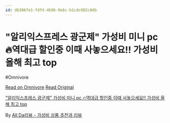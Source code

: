 ```yaml
---
id: d6306fe1-fdfd-4b96-9e6c-b1cdc002c8db
---
```


# "알리익스프레스 광군제"  가성비 미니 pc 🔥역대급  할인중 이때 사놓으세요!! 가성비 올해 최고 top
#Omnivore
 
[Read on Omnivore](https://omnivore.app/me/https-youtube-com-watch-v-3-b-95-sd-8-k-sy-0-1932728e79d)
[Read Original](https://youtube.com/watch?v=3B95SD8KSy0)
 
["알리익스프레스 광군제" 가성비 미니 pc 🔥역대급 할인중 이때 사놓으세요!! 가성비 올해 최고 top](https://youtube.com/watch?v=3B95SD8KSy0)

By [All Da리뷰 - 가성비 상품 추천과 리뷰](https://www.youtube.com/@%EC%98%AC%EB%8B%A4%EB%A6%AC%EB%B7%B0)